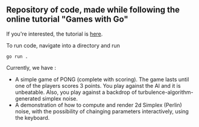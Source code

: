 ## Repository of code, made while following the online tutorial "Games with Go"

If you're interested, the tutorial is [here](https://gameswithgo.org/).

To run code, navigate into a directory and run

    go run .

Currently, we have :

* A simple game of PONG (complete with scoring). The game lasts until one of the players scores 3 points. You play against the AI and it is unbeatable. Also, you play against a backdrop of turbulence-algorithm-generated simplex noise.
* A demonstration of how to compute and render 2d Simplex (Perlin) noise, with the possibility of chainging parameters interactively, using the keyboard.